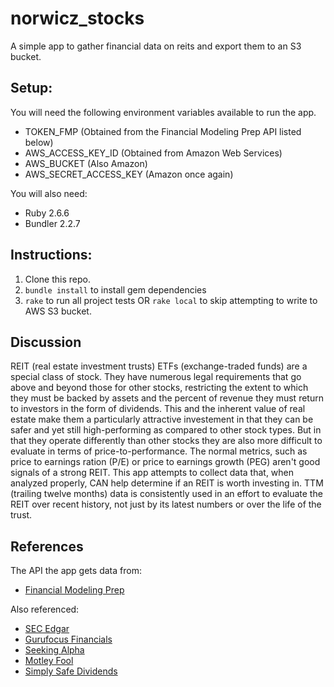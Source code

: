 # norwicz_stocks
A simple app to gather financial data on reits and export them to an S3 bucket.

## Setup:
You will need the following environment variables available to run the app.

- TOKEN_FMP (Obtained from the Financial Modeling Prep API listed below)
- AWS_ACCESS_KEY_ID (Obtained from Amazon Web Services)
- AWS_BUCKET (Also Amazon)
- AWS_SECRET_ACCESS_KEY (Amazon once again)

You will also need:
- Ruby 2.6.6
- Bundler 2.2.7

## Instructions:
1. Clone this repo.
2. `bundle install` to install gem dependencies
2. `rake` to run all project tests OR `rake local` to skip attempting to write to AWS S3 bucket.

## Discussion
REIT (real estate investment trusts) ETFs (exchange-traded funds) are a special class of stock. They have numerous legal requirements that go above and beyond those for other stocks, restricting the extent to which they must be backed by assets and the percent of revenue they must return to investors in the form of dividends. This and the inherent value of real estate make them a particularly attractive investement in that they can be safer and yet still high-performing as compared to other stock types.
But in that they operate differently than other stocks they are also more difficult to evaluate in terms of price-to-performance. The normal metrics, such as price to earnings ration (P/E) or price to earnings growth (PEG) aren't good signals of a strong REIT. This app attempts to collect data that, when analyzed properly, CAN help determine if an REIT is worth investing in.
TTM (trailing twelve months) data is consistently used in an effort to evaluate the REIT over recent history, not just by its latest numbers or over the life of the trust.

## References
The API the app gets data from:
- [Financial Modeling Prep](https://financialmodelingprep.com/developer/docs/)

Also referenced:  
- [SEC Edgar](https://www.sec.gov/edgar/searchedgar/companysearch.html)
- [Gurufocus Financials](https://www.gurufocus.com/download_financials_batch.php)
- [Seeking Alpha](https://seekingalpha.com/symbol/SPG)
- [Motley Fool](https://www.fool.com/investing/general/2015/07/20/7-key-metrics-for-evaluating-equity-reits.aspx)
- [Simply Safe Dividends](https://www.simplysafedividends.com/intelligent-income/posts/21-the-most-important-metrics-for-reit-investing)